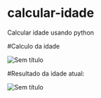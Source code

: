 # calcular-idade
Calcular idade usando python

#Calculo da idade

![Sem título](https://github.com/user-attachments/assets/82ddd19a-b1d0-4fbb-9237-e47961a36b01)




#Resultado da idade atual:

![Sem título](https://github.com/user-attachments/assets/8493f7a0-2bd9-42d0-ac1f-3bbd2dbcfb17)


